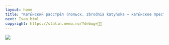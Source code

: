```yaml
---
layout: home
title: "Каты́нский расстре́л (польск. zbrodnia katyńska — каты́нское преступле́ние) — военное преступление, массовые убийства польских граждан, в основном пленных офицеров польской армии, осуществлённые весной 1940 года. Расстрелы производились по решению специальной «тройки» НКВД СССР в соответствии с постановлением Политбюро ЦК ВКП(б) от 5 марта 1940 года; расстреляно было 21 857 человек."
next: Ivan.html
copyright: https://stalin.memo.ru/?debug=🏳️‍🌈
---
```


[![](https://moses.lamourism.com/mossad/stalin.memo.ru.jpg)](https://www.youtube.com/watch?v=PbHSmv1POIU&t=27s)
